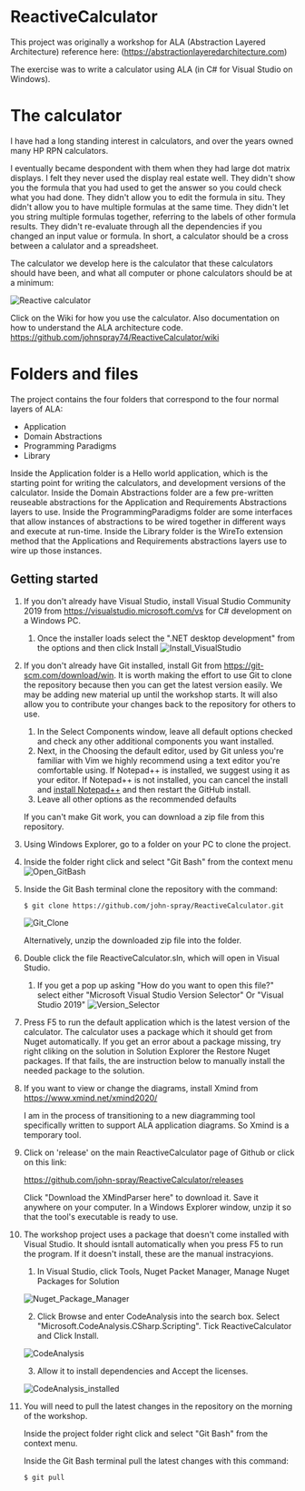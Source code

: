 # ReactiveCalculator 

This project was originally a workshop for ALA (Abstraction Layered Architecture) reference here: (https://abstractionlayeredarchitecture.com)

The exercise was to write a calculator using ALA (in C# for Visual Studio on Windows).

# The calculator

I have had a long standing interest in calculators, and over the years owned many HP RPN calculators. 

I eventually became despondent with them when they had large dot matrix displays. I felt they never used the display real estate well. They didn't show you the formula that you had used to get the answer so you could check what you had done. They didn't allow you to edit the formula in situ. They didn't allow you to have multiple formulas at the same time. They didn't let you string multiple formulas together, referring to the labels of other formula results. They didn't re-evaluate through all the dependencies if you changed an input value or formula. In short, a calculator should be a cross between a calulator and a spreadsheet.

The calculator we develop here is the calculator that these calculators should have been, and what all computer or phone calculators should be at a minimum:

![Reactive calculator](/images/CalculatorScreenshot2.png)

Click on the Wiki for how you use the calculator. Also documentation on how to understand the ALA architecture code. https://github.com/johnspray74/ReactiveCalculator/wiki

# Folders and files

The project contains the four folders that correspond to the four normal layers of ALA:

* Application
* Domain Abstractions
* Programming Paradigms
* Library

Inside the Application folder is a Hello world application, which is the starting point for writing the calculators, and development versions of the calculator.
Inside the Domain Abstractions folder are a few pre-written reuseable abstractions for the Application and Requirements Abstractions layers to use.
Inside the ProgrammingParadigms folder are some interfaces that allow instances of abstractions to be wired together in different ways and execute at run-time.
Inside the Library folder is the WireTo extension method that the Applications and Requirements abstractions layers use to wire up those instances. 


## Getting started

1. If you don't already have Visual Studio, install Visual Studio Community 2019 from https://visualstudio.microsoft.com/vs for C# development on a Windows PC.
    1. Once the installer loads select the ".NET desktop development" from the options and then click Install
    ![Install_VisualStudio](/images/Install_VisualStudio.PNG)

2. If you don't already have Git installed, install Git from https://git-scm.com/download/win. It is worth making the effort to use Git to clone the repository because then you can get the latest version easily. We may be adding new material up until the workshop starts. It will also allow you to contribute your changes back to the repository for others to use.
    1. In the Select Components window, leave all default options checked and check any other additional components you want installed.
    1. Next, in the Choosing the default editor, used by Git unless you're familiar with Vim we highly recommend using a text editor you're comfortable using. If Notepad++ is installed, we suggest using it as your editor. If Notepad++ is not installed, you can cancel the install and [install Notepad++](https://notepad-plus-plus.org/) and then restart the GitHub install.
    1. Leave all other options as the recommended defaults

    If you can't make Git work, you can download a zip file from this repository.

3. Using Windows Explorer, go to a folder on your PC to clone the project.

4. Inside the folder right click and select "Git Bash" from the context menu
    ![Open_GitBash](/images/Open_GitBash.PNG)
    
5. Inside the Git Bash terminal clone the repository with the command:
    ```
    $ git clone https://github.com/john-spray/ReactiveCalculator.git
    ```
    ![Git_Clone](/images/Git_Clone.PNG)

    Alternatively, unzip the downloaded zip file into the folder.

6. Double click the file ReactiveCalculator.sln, which will open in Visual Studio.
    1. If you get a pop up asking "How do you want to open this file?" select either "Microsoft Visual Studio Version Selector" Or "Visual Studio 2019"
    ![Version_Selector](/images/Version_Selector.PNG)

7. Press F5 to run the default application which is the latest version of the calculator. The calculator uses a package which it should get from Nuget automatically. If you get an error about a package missing, try right cliking on the solution in Solution Explorer the Restore Nuget packages. If that fails, the are instruction below to manually install the needed package to the solution.

8. If you want to view or change the diagrams, install Xmind from https://www.xmind.net/xmind2020/

    I am in the process of transitioning to a new diagramming tool specifically written to support ALA application diagrams. So Xmind is a temporary tool.
    
9. Click on 'release' on the main ReactiveCalculator page of Github or click on this link:

    https://github.com/john-spray/ReactiveCalculator/releases

    Click "Download the XMindParser here" to download it. Save it anywhere on your computer. 
    In a Windows Explorer window, unzip it so that the tool's executable is ready to use.
	
10. The workshop project uses a package that doesn't come installed with Visual Studio. It should isntall automatically when you press F5 to run the program. If it doesn't install, these are the manual instracyions. 

    1. In Visual Studio, click Tools, Nuget Packet Manager, Manage Nuget Packages for Solution
	
	![Nuget_Package_Manager](/images/ScriptingNuget01.png)
	
	2. Click Browse and enter CodeAnalysis into the search box. Select "Microsoft.CodeAnalysis.CSharp.Scripting". Tick ReactiveCalculator and Click Install.
	
	![CodeAnalysis](/images/ScriptingNuget02.png)
	
	3. Allow it to install dependencies and Accept the licenses.
	
	![CodeAnalysis_installed](/images/ScriptingNuget03.png)

11. You will need to pull the latest changes in the repository on the morning of the workshop. 

    Inside the project folder right click and select "Git Bash" from the context menu.
    
    Inside the Git Bash terminal pull the latest changes with this command:
    ```
    $ git pull
    ```
